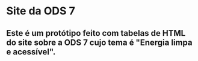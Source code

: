 # Site da ODS 7
## Este é um protótipo feito com tabelas de HTML do site sobre a ODS 7 cujo tema é "Energia limpa e acessível".
